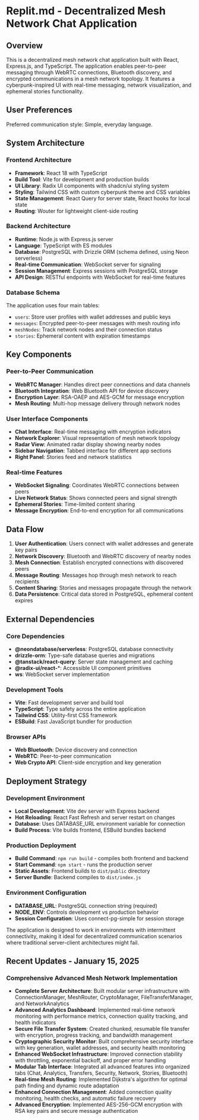 # Replit.md - Decentralized Mesh Network Chat Application

## Overview

This is a decentralized mesh network chat application built with React, Express.js, and TypeScript. The application enables peer-to-peer messaging through WebRTC connections, Bluetooth discovery, and encrypted communications in a mesh network topology. It features a cyberpunk-inspired UI with real-time messaging, network visualization, and ephemeral stories functionality.

## User Preferences

Preferred communication style: Simple, everyday language.

## System Architecture

### Frontend Architecture
- **Framework**: React 18 with TypeScript
- **Build Tool**: Vite for development and production builds
- **UI Library**: Radix UI components with shadcn/ui styling system
- **Styling**: Tailwind CSS with custom cyberpunk theme and CSS variables
- **State Management**: React Query for server state, React hooks for local state
- **Routing**: Wouter for lightweight client-side routing

### Backend Architecture
- **Runtime**: Node.js with Express.js server
- **Language**: TypeScript with ES modules
- **Database**: PostgreSQL with Drizzle ORM (schema defined, using Neon serverless)
- **Real-time Communication**: WebSocket server for signaling
- **Session Management**: Express sessions with PostgreSQL storage
- **API Design**: RESTful endpoints with WebSocket for real-time features

### Database Schema
The application uses four main tables:
- `users`: Store user profiles with wallet addresses and public keys
- `messages`: Encrypted peer-to-peer messages with mesh routing info
- `meshNodes`: Track network nodes and their connection status
- `stories`: Ephemeral content with expiration timestamps

## Key Components

### Peer-to-Peer Communication
- **WebRTC Manager**: Handles direct peer connections and data channels
- **Bluetooth Integration**: Web Bluetooth API for device discovery
- **Encryption Layer**: RSA-OAEP and AES-GCM for message encryption
- **Mesh Routing**: Multi-hop message delivery through network nodes

### User Interface Components
- **Chat Interface**: Real-time messaging with encryption indicators
- **Network Explorer**: Visual representation of mesh network topology
- **Radar View**: Animated radar display showing nearby nodes
- **Sidebar Navigation**: Tabbed interface for different app sections
- **Right Panel**: Stories feed and network statistics

### Real-time Features
- **WebSocket Signaling**: Coordinates WebRTC connections between peers
- **Live Network Status**: Shows connected peers and signal strength
- **Ephemeral Stories**: Time-limited content sharing
- **Message Encryption**: End-to-end encryption for all communications

## Data Flow

1. **User Authentication**: Users connect with wallet addresses and generate key pairs
2. **Network Discovery**: Bluetooth and WebRTC discovery of nearby nodes
3. **Mesh Connection**: Establish encrypted connections with discovered peers
4. **Message Routing**: Messages hop through mesh network to reach recipients
5. **Content Sharing**: Stories and messages propagate through the network
6. **Data Persistence**: Critical data stored in PostgreSQL, ephemeral content expires

## External Dependencies

### Core Dependencies
- **@neondatabase/serverless**: PostgreSQL database connectivity
- **drizzle-orm**: Type-safe database queries and migrations
- **@tanstack/react-query**: Server state management and caching
- **@radix-ui/react-***: Accessible UI component primitives
- **ws**: WebSocket server implementation

### Development Tools
- **Vite**: Fast development server and build tool
- **TypeScript**: Type safety across the entire application
- **Tailwind CSS**: Utility-first CSS framework
- **ESBuild**: Fast JavaScript bundler for production

### Browser APIs
- **Web Bluetooth**: Device discovery and connection
- **WebRTC**: Peer-to-peer communication
- **Web Crypto API**: Client-side encryption and key generation

## Deployment Strategy

### Development Environment
- **Local Development**: Vite dev server with Express backend
- **Hot Reloading**: React Fast Refresh and server restart on changes
- **Database**: Uses DATABASE_URL environment variable for connection
- **Build Process**: Vite builds frontend, ESBuild bundles backend

### Production Deployment
- **Build Command**: `npm run build` - compiles both frontend and backend
- **Start Command**: `npm start` - runs the production server
- **Static Assets**: Frontend builds to `dist/public` directory
- **Server Bundle**: Backend compiles to `dist/index.js`

### Environment Configuration
- **DATABASE_URL**: PostgreSQL connection string (required)
- **NODE_ENV**: Controls development vs production behavior
- **Session Configuration**: Uses connect-pg-simple for session storage

The application is designed to work in environments with intermittent connectivity, making it ideal for decentralized communication scenarios where traditional server-client architectures might fail.

## Recent Updates - January 15, 2025

### Comprehensive Advanced Mesh Network Implementation
- **Complete Server Architecture**: Built modular server infrastructure with ConnectionManager, MeshRouter, CryptoManager, FileTransferManager, and NetworkAnalytics
- **Advanced Analytics Dashboard**: Implemented real-time network monitoring with performance metrics, connection quality tracking, and health indicators
- **Secure File Transfer System**: Created chunked, resumable file transfer with encryption, progress tracking, and bandwidth management
- **Cryptographic Security Monitor**: Built comprehensive security interface with key generation, wallet addresses, and security health monitoring
- **Enhanced WebSocket Infrastructure**: Improved connection stability with throttling, exponential backoff, and proper error handling
- **Modular Tab Interface**: Integrated all advanced features into organized tabs (Chat, Analytics, Transfers, Security, Network, Stories, Bluetooth)
- **Real-time Mesh Routing**: Implemented Dijkstra's algorithm for optimal path finding and dynamic route adaptation
- **Enhanced Connection Management**: Added connection quality monitoring, health checks, and automatic failure recovery
- **Advanced Encryption**: Implemented AES-256-GCM encryption with RSA key pairs and secure message authentication